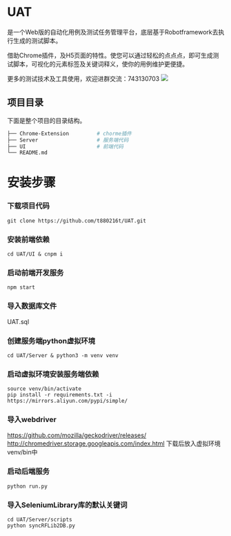# UAT
是一个Web版的自动化用例及测试任务管理平台，底层基于Robotframework去执行生成的测试脚本。

借助Chrome插件，及H5页面的特性。使您可以通过轻松的点点点，即可生成测试脚本，可视化的元素标签及关键词释义，使你的用例维护更便捷。

更多的测试技术及工具使用，欢迎进群交流：743130703
![](https://testerhome.com/uploads/photo/2019/80beba6b-1412-45a2-8a9d-394da51a63fb.jpg!large)

## 项目目录
下面是整个项目的目录结构。

```bash
├── Chrome-Extension         # chorme插件
├── Server                   # 服务端代码
├── UI                       # 前端代码
└── README.md
```

# 安装步骤

###  下载项目代码
```shell
git clone https://github.com/t880216t/UAT.git
```

###  安装前端依赖
```shell
cd UAT/UI & cnpm i
```

###  启动前端开发服务
```shell
npm start
```

###  导入数据库文件
UAT.sql

###  创建服务端python虚拟环境
```shell
cd UAT/Server & python3 -m venv venv
```

###  启动虚拟环境安装服务端依赖
```shell
source venv/bin/activate
pip install -r requirements.txt -i https://mirrors.aliyun.com/pypi/simple/
```

###  导入webdriver
https://github.com/mozilla/geckodriver/releases/
http://chromedriver.storage.googleapis.com/index.html
下载后放入虚拟环境venv/bin中

###  启动后端服务
```shell
python run.py
```

### 导入SeleniumLibrary库的默认关键词
```shell
cd UAT/Server/scripts
python syncRFLib2DB.py
```
